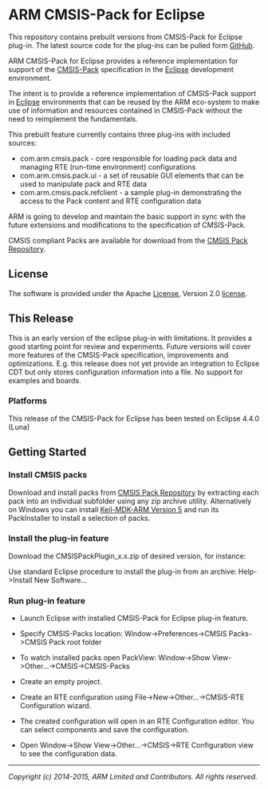 ARM CMSIS-Pack for Eclipse
==========================

This repository contains prebuilt versions from  CMSIS-Pack for Eclipse plug-in.
The latest source code for the plug-ins can be pulled form [GitHub].

ARM CMSIS-Pack for Eclipse provides a reference implementation for support
of the [CMSIS-Pack] specification in the [Eclipse] development environment.

The intent is to provide a reference implementation of CMSIS-Pack support in [Eclipse] environments
that can be reused by the ARM eco-system to make use of information and resources contained in CMSIS-Pack
without the need to reimplement the fundamentals.

This prebuilt feature currently contains three plug-ins with included sources:
* com.arm.cmsis.pack 	- core responsible for loading pack data and managing RTE (run-time environment) configurations
* com.arm.cmsis.pack.ui - a set of reusable GUI elements that can be used to manipulate pack and RTE data
* com.arm.cmsis.pack.refclient - a sample plug-in demonstrating the access to the Pack content and RTE configuration data


ARM is going to develop and maintain the basic support in sync with the future extensions and modifications to the specification of CMSIS-Pack.

CMSIS compliant Packs are available for download from the [CMSIS Pack Repository].

License
-------

The software is provided under the Apache [License], Version 2.0 [license]. 


This Release
------------
This is an early version of the eclipse plug-in with limitations.
It provides a good starting point for review and experiments. Future versions will
cover more features of the CMSIS-Pack specification, improvements and optimizations.
E.g. this release does not yet provide an integration to Eclipse CDT but only 
stores configuration information into a file. No support for examples and boards.


### Platforms
This release of the CMSIS-Pack for Eclipse has been tested on Eclipse 4.4.0 (Luna)

Getting Started
---------------

### Install CMSIS packs

Download and install packs from [CMSIS Pack Repository] by extracting each pack into an individual subfolder using 
any zip archive utility.
Alternatively on Windows you can install [Keil-MDK-ARM Version 5] and run its PackInstaller to install a selection of packs.

### Install the plug-in feature
Download the CMSISPackPlugin_x.x.zip of desired version, for instance: 

Use standard Eclipse procedure to install the plug-in from an archive: Help->Install New Software... 

### Run plug-in feature
* Launch Eclipse with installed CMSIS-Pack for Eclipse plug-in feature.

* Specify CMSIS-Packs location: Window->Preferences->CMSIS Packs->CMSIS Pack root folder

* To watch installed packs open PackView: Window->Show View->Other...->CMSIS->CMSIS-Packs

* Create an empty project.

* Create an RTE configuration using File->New->Other...->CMSIS-RTE Configuration wizard.
 
* The created configuration will open in an RTE Configuration editor.
  You can select components and save the configuration.

* Open Window->Show View->Other...->CMSIS->RTE Configuration view to see the configuration data.


- - - - - - - - - - - - - - - - - - - - - - - - - -

_Copyright (c) 2014-2015, ARM Limited and Contributors. All rights reserved._


[License]:              ./license.md "Apache License for CMSIS-Pack for Eclipse"
[GitHub]:				           https://www.github.com/ARM-software/cmsis-pack-eclipse

[CMSIS-Pack]:		         http://www.keil.com/pack/doc/CMSIS/Pack/html/index.html
[CMSIS Pack Repository]:		http://www.keil.com/dd2/Pack/
[Keil-MDK-ARM Version 5]: http://www2.keil.com/mdk5/install
[Eclipse]:                http://www.eclipse.org
